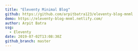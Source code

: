 ```yaml
---
title: "Eleventy Minimal Blog"
github: https://github.com/arpitbatra123/eleventy-blog-mnml
demo: https://eleventy-blog-mnml.netlify.com/
author: Arpit Batra
ssg:
  - Eleventy
date: 2019-07-02T13:08:30Z
github_branch: master
---
```

